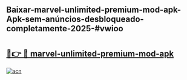 ## Baixar-marvel-unlimited-premium-mod-apk-Apk-sem-anúncios-desbloqueado-completamente-2025-#vwioo

# <h2><a href="https://ainizakaria.my?title=marvel-unlimited-premium-mod-apk&ref=22M">🔗👉 🔴 marvel-unlimited-premium-mod-apk</a></h2>

[![acn](https://github.com/user-attachments/assets/0f9c940e-d8b0-45ae-aac7-cd30a18b3e1c)](https://ainizakaria.my?title=marvel-unlimited-premium-mod-apk&ref=22M)

